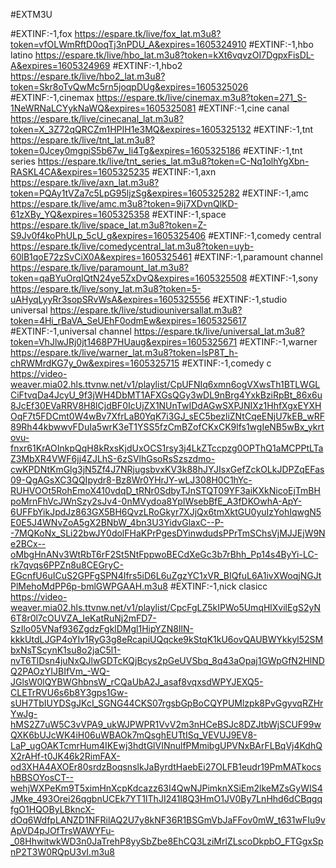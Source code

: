
#EXTM3U

#EXTINF:-1,fox
https://espare.tk/live/fox_lat.m3u8?token=vfOLWmRftD0oqTj3nPDU_A&expires=1605324910
#EXTINF:-1,hbo latino
https://espare.tk/live/hbo_lat.m3u8?token=kXt6vqvzOI7DgpxFisDL-A&expires=1605324969
#EXTINF:-1,hbo2
https://espare.tk/live/hbo2_lat.m3u8?token=Skr8oTvQwMc5rn5joqpDUg&expires=1605325026
#EXTINF:-1,cinemax
https://espare.tk/live/cinemax.m3u8?token=271_S-1NeWRNaLCYykNaWQ&expires=1605325081
#EXTINF:-1,cine canal
https://espare.tk/live/cinecanal_lat.m3u8?token=X_3Z72qQRCZm1HPIH1e3MQ&expires=1605325132
#EXTINF:-1,tnt 
https://espare.tk/live/tnt_lat.m3u8?token=0Jcey0mgpiS5b67w_Ii4Tg&expires=1605325186
#EXTINF:-1,tnt series
https://espare.tk/live/tnt_series_lat.m3u8?token=C-Nq1olhYgXbn-RASKL4CA&expires=1605325235
#EXTINF:-1,axn
https://espare.tk/live/axn_lat.m3u8?token=PQAy1tVZa7c5LpG95ljzSg&expires=1605325282
#EXTINF:-1,amc
https://espare.tk/live/amc.m3u8?token=9ij7XDvnQlKD-61zXBy_YQ&expires=1605325358
#EXTINF:-1,space
https://espare.tk/live/space_lat.m3u8?token=Z-S9Jv0f4koPhULp_5cU_g&expires=1605325406
#EXTINF:-1,comedy central
https://espare.tk/live/comedycentral_lat.m3u8?token=uyb-60lB1qoE72zSvCiX0A&expires=1605325461
#EXTINF:-1,paramount channel
https://espare.tk/live/paramount_lat.m3u8?token=qaBYuOrqIQtN24ye5ZxDvQ&expires=1605325508
#EXTINF:-1,sony
https://espare.tk/live/sony_lat.m3u8?token=5-uAHyqLyyRr3sopSRvWsA&expires=1605325556
#EXTINF:-1,studio universal
https://espare.tk/live/studiouniversallat.m3u8?token=4Hi_rBaVA_SeUEhF0odmEw&expires=1605325617
#EXTINF:-1,universal channel
https://espare.tk/live/universal_lat.m3u8?token=VhJlwJRj0jt1468P7HUaug&expires=1605325671
#EXTINF:-1,warner 
https://espare.tk/live/warner_lat.m3u8?token=lsP8T_h-chRWMrdKG7y_0w&expires=1605325715
#EXTINF:-1,comedy c
https://video-weaver.mia02.hls.ttvnw.net/v1/playlist/CpUFNIq6xmn6ogVXwsTh1BTLWGLCiFtvqDa4JcyU_9f3jWH4DbMT1AFXGsQGy3wDL9nBrg4YxkBziRpBt_86x6u8JcEf30EVaRRV8H8lCjdBF0IcUjZX1NUnTwIDdAGwSXPJNIXz1HhfXgxEYXHOqF7t5FDCmt0W4wBv7XfrLaB0YqK7i3GJ_sEC5bezliZNtCqeENjU7kEB_wRF89Rh44kbwwvFDuIa5wrK3eT1YSS5fzCmBZofCKxCK9lfs1wgIeNB5wBx_ykrtovu-fnxr61KrAOInkpQqH8kRxsKjdUxOCS1rsy3j4LkZTccpzg0OPThQ1aMCPPtLTaZ3MbXR4VWF6jj4ZJLhS-6zSVlhGsoRsSzszdmo-cwKPDNtKmGlg3jN5Zf4J7NRjugsbvxKV3k88hJYJIsxGefZckOLkJDPZqEFas09-QgAGsXC3QQIpydr8-Bz8Wr0YHrJY-wLJ308H0C1hYc-RUHVOOt5RohEmoX410vdqD_tRNr0SdbyTJnSTQT09YF3aiKXkNicoEjTmBHpoMrnFhVcJWnSzy2sJv4-0nMVydoa8YpIWsebBfE_A3fDKOwhA-ApY-6UFFbYikJpdJz863GX5BH6QvzLRoGkyr7XJjQx6tmXktGU0yuIzYohIqwgN5E0E5J4WNvZoA5gX2BNbW_4bn3U3YidvGlaxC--P--7MQKoNx_SLi22bwJY0dolFHaKPrPgesDYinwdudsPPrTmSChsVjMJJEjW9Ne2BCx--oMbgHnANv3WtRbT6rF2St5NtFppwoBECdXeGc3b7rBhh_Pp14s4ByYi-LC-rk7qvqs6PPZn8u8CEGryC-EGcnfU6uICuS2GPFgSPN4Ifrs5iD6L6uZgzYC1xVR_BIQfuL6A1ivXWoqjNGJtPlMehoMdPP6p-bmlGWPGAAH.m3u8
#EXTINF:-1,nick clasicc
https://video-weaver.mia02.hls.ttvnw.net/v1/playlist/CpcFgLZ5kIPWo5UmqHlXvilEgS2yN6T8r0l7cOUVZA_IeKatRuNj2mFD7-SzIlo05VNaf936ZgdzFgklDMgl1HipYZN8IlN-kkkUtdLJGP4oYIv1RyG3g8eRcapiUQqcke9kStqK1kU6ovQAUBWYkkyl52SMbxNsTScynK1su8o2jaC5l1-nvT6TlDsn4juNxQJlwGDTcKQjBcys2pGeUVSbq_8q43aOpaj1GWpGfN2HlNDQ2PAOzYIJBIfVm_-WQ-JGlsW0lQYBWGhbnsW_rCQaUbA2J_asaf8vqxsdWPYJEXQ5-CLETrRVU6s6b8Y3gps1Gw-sUH7TbIUYDSgJKcI_SGNG44CKS07rgsbGpBoCQYPUMlzpk8PvGgyvqRZHrYwJg-hMS2Z7uW5C3vVPA9_ukWJPWPR1VvV2m3nHCeBSJc8DZJtbWjSCUF99wQXK6bUJcWK4iH06uWBAOk7mQsghEUTtISq_VEVUJ9EV8-LaP_ugOAKTcmrHum4IKEwj3hdtGlVINnulfPMmibgUPVNxBArFLBqVj4KdhQX2rAHf-t0JK46k2RimFAX-od3XHA4AXOEr80srdzBoqsnslkJaByrdtHaebEi27OLFB1eudr19PmMATkocshBBSOYosCT--wehjWXPeKm9T5ximHnXcpKdcazz63I4QwNJPimknXSiEm2lkeMZsGyWIS4JMke_493Orei26qgbnUCEk7YT1IThJI241l8Q3HmO1JV0By7LnHhd6dCBqgqfgO1HQOByLBkncX-dOq6WdfpLANZD1NFRilAQ2U7y8kNF36R1BSGmVbJaFFov0mW_t631wFIu9vApVD4pJOfTrsWAWYFu-_08HhwitwkWD3n0JaTrehP8yySbZbe8EhCQ3LziMrlZLscoDkpbO_FTGgxSpnP2T3W0RQpU3vI.m3u8
